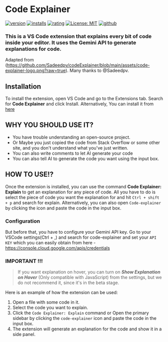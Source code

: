 # Code Explainer


[![version](https://img.shields.io/visual-studio-marketplace/v/xzhaos.code-explainer)](https://marketplace.visualstudio.com/items?itemName=xzhaos.gemini-code-explainer)
[![installs](https://img.shields.io/visual-studio-marketplace/i/xzhaos.gemini-code-explainer)](https://marketplace.visualstudio.com/items?itemName=xzhaos.gemini-code-explainer)
[![rating](https://img.shields.io/visual-studio-marketplace/r/xzhaos.gemini-code-explainer)](https://marketplace.visualstudio.com/items?itemName=xzhaos.gemini-code-explainer)
[![License: MIT](https://img.shields.io/badge/License-MIT-yellow.svg)](https://opensource.org/licenses/MIT)
[![github](https://img.shields.io/badge/github-green)](https://github.com/xzhaos/codeExplainer)



### This is a VS Code extension that explains every bit of code inside your editor. It uses the Gemini API to generate explanations for code. 

Adapted from (https://github.com/Sadeedpv/codeExplainer/blob/main/assets/code-explainer-logo.png?raw=true). Many thanks to @Sadeedpv. 

## Installation

To install the extension, open VS Code and go to the Extensions tab. Search for **Code Explainer** and click Install. Alternatively, You can install it from [here](https://marketplace.visualstudio.com/items?itemName=xzhaos.gemini-code-explainer)

## WHY YOU SHOULD USE IT?

- You have trouble understanding an open-source project.
- Or Maybe you just copied the code from Stack Overflow or some other site, and you don't understand what you've just written.
- You can also write comments to let AI generate your code
- You can also tell AI to generate the code you want using the input box.

## HOW TO USE!?

Once the extension is installed, you can use the command **Code Explainer: Explain** to get an explanation for any piece of code.
All you have to do is select the piece of code you want the explanation for and hit `Ctrl + shift + p` and search for explain.
Alternatively, you can also open `Code-explainer` by clicking the icon and paste the code in the input box.

### Configuration

But before that, you have to configure your Gemini API key. Go to your VSCode settings(Ctrl + ,) and search for code-explainer and set your `API KEY` which you can easily obtain from here - https://console.cloud.google.com/apis/credentials

### IMPORTANT !!!
> If you want explanation on hover, you can turn on ***Show Explanation on Hover*** (Only compatible with JavaScript) from the settings, but we do not recommend it, since it's in the beta stage.

Here is an example of how the extension can be used:

1. Open a file with some code in it.
2. Select the code you want to explain.
3. Click the `Code Explainer: Explain` command or Open the primary sidebar by clicking the `code-explainer` icon and paste the code in the input box.
4. The extension will generate an explanation for the code and show it in a side panel.

